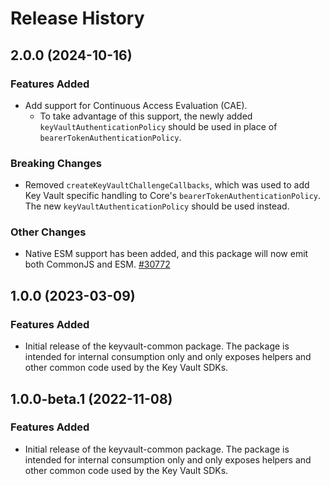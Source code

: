 # Release History

## 2.0.0 (2024-10-16)

### Features Added

- Add support for Continuous Access Evaluation (CAE).
  - To take advantage of this support, the newly added `keyVaultAuthenticationPolicy` should be used in place of `bearerTokenAuthenticationPolicy`.

### Breaking Changes

- Removed `createKeyVaultChallengeCallbacks`, which was used to add Key Vault specific handling to Core's `bearerTokenAuthenticationPolicy`. The new `keyVaultAuthenticationPolicy` should be used instead.

### Other Changes

- Native ESM support has been added, and this package will now emit both CommonJS and ESM. [#30772](https://github.com/Azure/azure-sdk-for-js/pull/30772)

## 1.0.0 (2023-03-09)

### Features Added

- Initial release of the keyvault-common package. The package is intended for internal consumption only and only exposes
  helpers and other common code used by the Key Vault SDKs.

## 1.0.0-beta.1 (2022-11-08)

### Features Added

- Initial release of the keyvault-common package. The package is intended for internal consumption only and only exposes
  helpers and other common code used by the Key Vault SDKs.
